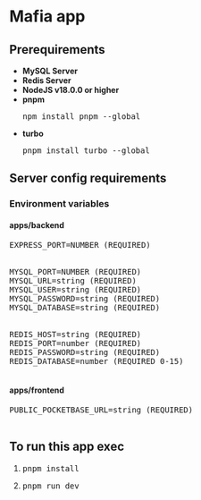 <h1>Mafia app</h1>

<section>
    <h2>Prerequirements</h2>
    <ul>
        <li>
            <strong>MySQL Server</strong>
        </li>
        <li>
            <strong>Redis Server</strong>
        </li>
        <li>
            <strong>NodeJS v18.0.0 or higher</strong>
        </li>
        <li>
            <strong>pnpm</strong>
            <pre>npm install pnpm --global</pre>
        </li>
        <li>
            <strong>turbo</strong>
            <pre>pnpm install turbo --global</pre>
        </li>
    </ul>
</section>

<section>
    <h2>Server config requirements</h2>
    <div>
        <h3>Environment variables</h3>
        <div>
            <h4>apps/backend</h4>
            <pre>
EXPRESS_PORT=NUMBER (REQUIRED)
<br>
MYSQL_PORT=NUMBER (REQUIRED)
MYSQL_URL=string (REQUIRED)
MYSQL_USER=string (REQUIRED)
MYSQL_PASSWORD=string (REQUIRED)
MYSQL_DATABASE=string (REQUIRED)
<br>
REDIS_HOST=string (REQUIRED)
REDIS_PORT=number (REQUIRED)
REDIS_PASSWORD=string (REQUIRED)
REDIS_DATABASE=number (REQUIRED 0-15)
            </pre>
        </div>
        <div>
            <h4>apps/frontend</h4>
            <pre>
PUBLIC_POCKETBASE_URL=string (REQUIRED)
            </pre>
        </div>
    </div>
<section>

<section>
    <h2>To run this app exec</h2>
    <ol>
        <li>
            <pre>pnpm install</pre>
        </li>
        <li>
            <pre>pnpm run dev</pre>
        </li>
    </ol>
</section>
